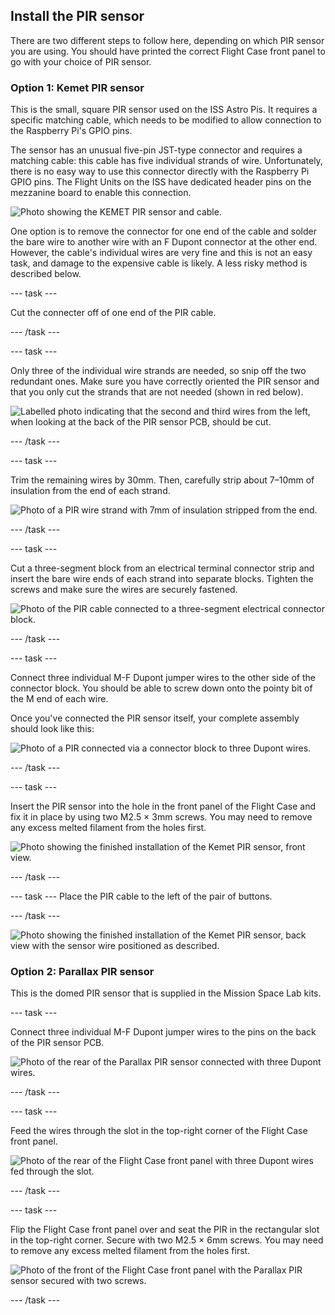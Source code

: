 ## Install the PIR sensor

There are two different steps to follow here, depending on which PIR sensor you are using. You should have printed the correct Flight Case front panel to go with your choice of PIR sensor.

### Option 1: Kemet PIR sensor

This is the small, square PIR sensor used on the ISS Astro Pis. It requires a specific matching cable, which needs to be modified to allow connection to the Raspberry Pi's GPIO pins. 

The sensor has an unusual five-pin JST-type connector and requires a matching cable: this cable has five individual strands of wire. Unfortunately, there is no easy way to use this connector directly with the Raspberry Pi GPIO pins. The Flight Units on the ISS have dedicated header pins on the mezzanine board to enable this connection. 

![Photo showing the KEMET PIR sensor and cable.](images/PIR_cable.jpg)


One option is to remove the connector for one end of the cable and solder the bare wire to another wire with an F Dupont connector at the other end. However, the cable's individual wires are very fine and this is not an easy task, and damage to the expensive cable is likely. A less risky method is described below.

--- task ---

Cut the connecter off of one end of the PIR cable.

--- /task ---

--- task ---

Only three of the individual wire strands are needed, so snip off the two redundant ones. Make sure you have correctly oriented the PIR sensor and that you only cut the strands that are not needed (shown in red below). 

![Labelled photo indicating that the second and third wires from the left, when looking at the back of the PIR sensor PCB, should be cut.](images/PIR_wires_snip_labels.jpg)

--- /task ---

--- task ---

Trim the remaining wires by 30mm. Then, carefully strip about 7–10mm of insulation from the end of each strand. 

![Photo of a PIR wire strand with 7mm of insulation stripped from the end.](images/PIR_wire_strip.jpg)

--- /task ---

--- task ---

Cut a three-segment block from an electrical terminal connector strip and insert the bare wire ends of each strand into separate blocks. Tighten the screws and make sure the wires are securely fastened. 

![Photo of the PIR cable connected to a three-segment electrical connector block.](images/IPIR_choc.jpg)

--- /task ---

--- task ---

Connect three individual M-F Dupont jumper wires to the other side of the connector block. You should be able to screw down onto the pointy bit of the M end of each wire.

Once you've connected the PIR sensor itself, your complete assembly should look like this:

![Photo of a PIR connected via a connector block to three Dupont wires.](images/PIR_wires_complete.jpg)

--- /task ---

--- task ---

Insert the PIR sensor into the hole in the front panel of the Flight Case and fix it in place by using two M2.5 × 3mm screws. You may need to remove any excess melted filament from the holes first.  

![Photo showing the finished installation of the Kemet PIR sensor, front view.](images/PIR_K_screws.jpg)

--- /task ---

--- task ---
Place the PIR cable to the left of the pair of buttons. 

--- /task ---

![Photo showing the finished installation of the Kemet PIR sensor, back view with the sensor wire positioned as described.](images/PIR_K_done.jpg)




### Option 2: Parallax PIR sensor

This is the domed PIR sensor that is supplied in the Mission Space Lab kits.

--- task ---

Connect three individual M-F Dupont jumper wires to the pins on the back of the PIR sensor PCB. 

![Photo of the rear of the Parallax PIR sensor connected with three Dupont wires.](images/parallax.jpg)

--- /task ---

--- task ---

Feed the wires through the slot in the top-right corner of the Flight Case front panel. 

![Photo of the rear of the Flight Case front panel with three Dupont wires fed through the slot.](images/PIR_p_wires.jpg)

--- /task ---

--- task ---

Flip the Flight Case front panel over and seat the PIR in the rectangular slot in the top-right corner. Secure with two M2.5 × 6mm screws. You may need to remove any excess melted filament from the holes first.  

![Photo of the front of the Flight Case front panel with the Parallax PIR sensor secured with two screws.](images/done_p.jpg)

--- /task ---
